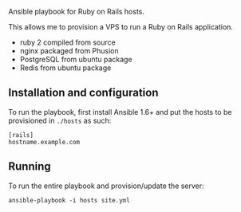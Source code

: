Ansible playbook for Ruby on Rails hosts.

This allows me to provision a VPS to run a Ruby on Rails application.

* ruby 2 compiled from source
* nginx packaged from Phusion
* PostgreSQL from ubuntu package
* Redis from ubuntu package

## Installation and configuration

To run the playbook, first install Ansible 1.6+ and put the hosts to be provisioned in `./hosts` as such:

```
[rails]
hostname.example.com
```

## Running

To run the entire playbook and provision/update the server:

```
ansible-playbook -i hosts site.yml
```
